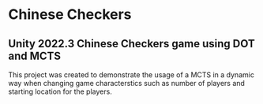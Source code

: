 # Chinese Checkers
## Unity 2022.3 Chinese Checkers game using DOT and MCTS
This project was created to demonstrate the usage of a MCTS in a dynamic way when changing game characterstics such as number of players and starting location for the players.
